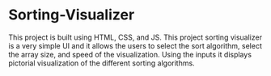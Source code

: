 # Sorting-Visualizer
This project is built using HTML, CSS, and JS.
This project sorting visualizer is a very simple UI and it allows the users to select the sort algorithm, select the array size, and speed of the visualization.
Using the inputs it displays pictorial visualization of the different sorting algorithms.
